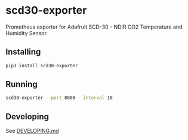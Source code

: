# scd30-exporter

Prometheus exporter for Adafruit SCD-30 - NDIR CO2 Temperature and Humidity Sensor.


## Installing

```sh
pip3 install scd30-exporter
```

## Running

```sh
scd30-exporter --port 8000 --interval 10
```


## Developing

See [DEVELOPING.md](DEVELOPING.md)
